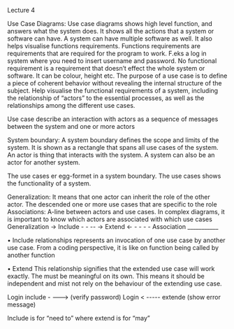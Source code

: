 Lecture 4

Use Case Diagrams:
Use case diagrams shows high level function, and answers what the system does. It shows all the actions that a system or software can have. A system can have multiple software as well. It also helps visualise functions requirements. Functions requirements are requirements that are required for the program to work. F.eks a log in system where you need to insert username and password.
No functional requirement is a requirement that doesn’t effect the whole system or software. It can be colour, height etc. The purpose of a use case is to define a piece of coherent behavior without revealing the internal structure of the subject. Help visualise the functional requirements of a system, including the relationship of “actors” to the essential processes, as well as the relationships among the different use cases.

Use case describe an interaction with actors as a sequence of messages between the system and one or more actors

System boundary:
A system boundary defines the scope and limits of the system. It is shown as a rectangle that spans all use cases of the system. An actor is thing that interacts with the system. A system can also be an actor for another system.

The use cases er egg-formet in a system boundary. The use cases shows the functionality of a system.

Generalization:
It means that one actor can inherit the role of the other actor. The descended one or more use cases that are specific to the role
Associations: A-line between actors and use cases. In complex diagrams, it is important to know which actors are associated with which use cases
Generalization -> 
Include - - -- ->
Extend <- - - - -
Association ___________

•	Include 
relationships represents an invocation of one use case by another use case. From a coding perspective, it is like on function being called by another function

•	Extend 
This relationship signifies that the extended use case will work exactly. The must be meaningful on its own. This means it should be independent and mist not rely on the behaviour of the extending use case.

Login include - ---> (verify password)
Login < ----- extende (show error message)

Include is for “need to” where extend is for “may”
